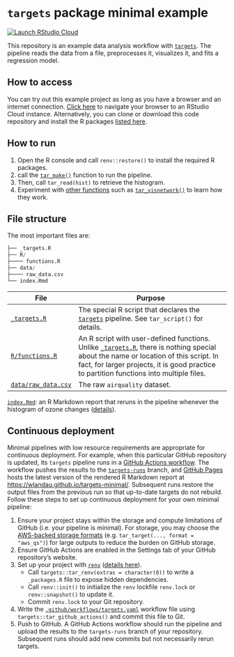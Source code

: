 
# `targets` package minimal example

[![Launch RStudio
Cloud](https://img.shields.io/badge/RStudio-Cloud-blue)](https://rstudio.cloud/project/1430691)

This repository is an example data analysis workflow with
[`targets`](https://docs.ropensci.org/targets). The pipeline reads the
data from a file, preprocesses it, visualizes it, and fits a regression
model.

## How to access

You can try out this example project as long as you have a browser and
an internet connection. [Click
here](https://rstudio.cloud/project/1430691) to navigate your browser to
an RStudio Cloud instance. Alternatively, you can clone or download this
code repository and install the R packages [listed
here](https://github.com/wlandau/targets-minimal/blob/03835c2aa4679dcf3f28c623a06d7505b18bee17/DESCRIPTION#L25-L30).

## How to run

1.  Open the R console and call `renv::restore()` to install the
    required R packages.
2.  call the
    [`tar_make()`](https://wlandau.github.io/targets/reference/tar_make.html)
    function to run the pipeline.
3.  Then, call `tar_read(hist)` to retrieve the histogram.
4.  Experiment with [other
    functions](https://wlandau.github.io/targets/reference/index.html)
    such as
    [`tar_visnetwork()`](https://wlandau.github.io/targets/reference/tar_visnetwork.html)
    to learn how they work.

## File structure

The most important files are:

``` r
├── _targets.R
├── R/
├──── functions.R
├── data/
├──── raw_data.csv
└── index.Rmd
```

| File                                                                                          | Purpose                                                                                                                                                                                                                                                                                            |
|-----------------------------------------------------------------------------------------------|----------------------------------------------------------------------------------------------------------------------------------------------------------------------------------------------------------------------------------------------------------------------------------------------------|
| [`_targets.R`](https://github.com/wlandau/targets-minimal/blob/main/_targets.R)               | The special R script that declares the [`targets`](https://docs.ropensci.org/targets) pipeline. See `tar_script()` for details.                                                                                                                                                                    |
| [`R/functions.R`](https://github.com/wlandau/targets-minimal/blob/main/R/functions.R)         | An R script with user-defined functions. Unlike [`_targets.R`](https://github.com/wlandau/targets-minimal/blob/main/_targets.R), there is nothing special about the name or location of this script. In fact, for larger projects, it is good practice to partition functions into multiple files. |
| [`data/raw_data.csv`](https://github.com/wlandau/targets-minimal/blob/main/data/raw_data.csv) | The raw `airquality` dataset.                                                                                                                                                                                                                                                                      |

[`index.Rmd`](https://github.com/wlandau/targets-minimal/blob/main/index.Rmd):
an R Markdown report that reruns in the pipeline whenever the histogram
of ozone changes
([details](https://books.ropensci.org/targets/files.html#literate-programming)).

## Continuous deployment

Minimal pipelines with low resource requirements are appropriate for
continuous deployment. For example, when this particular GitHub
repository is updated, its `targets` pipeline runs in a [GitHub Actions
workflow](https://github.com/wlandau/targets-minimal/actions). The
workflow pushes the results to the
[`targets-runs`](https://github.com/wlandau/targets-minimal/tree/targets-runs)
branch, and [GitHub Pages](https://pages.github.com/) hosts the latest
version of the rendered R Markdown report at
<https://wlandau.github.io/targets-minimal/>. Subsequent runs restore
the output files from the previous run so that up-to-date targets do not
rebuild. Follow these steps to set up continuous deployment for your own
minimal pipeline:

1.  Ensure your project stays within the storage and compute limitations
    of GitHub (i.e. your pipeline is minimal). For storage, you may
    choose the [AWS-backed storage
    formats](https://books.ropensci.org/targets/cloud.html#storage)
    (e.g. `tar_target(..., format = "aws_qs")`) for large outputs to
    reduce the burden on GitHub storage.
2.  Ensure GitHub Actions are enabled in the Settings tab of your GitHub
    repository’s website.
3.  Set up your project with [`renv`](https://rstudio.github.io/renv/)
    ([details here](https://rstudio.github.io/renv/articles/ci.html)).
    -   Call `targets::tar_renv(extras = character(0))` to write a
        `_packages.R` file to expose hidden dependencies.
    -   Call `renv::init()` to initialize the `renv` lockfile
        `renv.lock` or `renv::snapshot()` to update it.
    -   Commit `renv.lock` to your Git repository.
4.  Write the
    [`.github/workflows/targets.yaml`](https://github.com/wlandau/targets-minimal/blob/main/.github/workflows/targets.yaml)
    workflow file using `targets::tar_github_actions()` and commit this
    file to Git.
5.  Push to GitHub. A GitHub Actions workflow should run the pipeline
    and upload the results to the `targets-runs` branch of your
    repository. Subsequent runs should add new commits but not
    necessarily rerun targets.
